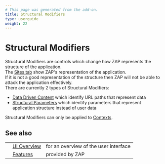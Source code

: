 ```yaml
---
# This page was generated from the add-on.
title: Structural Modifiers
type: userguide
weight: 22
---
```


# Structural Modifiers

Structural Modifiers are controls which change how ZAP represents the structure of the application.  
The [Sites tab](/docs/desktop/ui/tabs/sites/) show ZAP's representation of the application.  
If it is not a good representation of the structure then ZAP will not be able to attack the application effectively.  
There are currently 2 types of Structural Modifiers:

* [Data Driven Content](/docs/desktop/start/features/ddc/) which identify URL paths that represent data
* [Structural Parameters](/docs/desktop/start/features/structparams/) which identify parameters that represent application structure instead of user data

Structural Modifiers can only be applied to [Contexts](/docs/desktop/start/features/contexts/).

## See also

|   |                                           |                                       |
|---|-------------------------------------------|---------------------------------------|
|   | [UI Overview](/docs/desktop/ui/)          | for an overview of the user interface |
|   | [Features](/docs/desktop/start/features/) | provided by ZAP                       |
